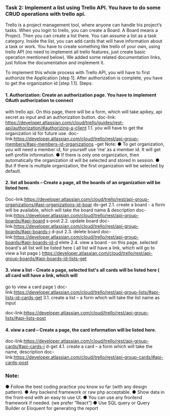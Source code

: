 ### Task 2: Implement a list using Trello API. You have to do some CRUD operations with trello api.

Trello is a project management tool, where anyone can handle his project’s tasks. When you login to trello,
you can create a Board. A Board means a Project. Then you can create a list there. You can assume a list
as a task category. Inside the list, you can add cards that will have information about a task or work.
You have to create something like trello of your own, using trello API (no need to implement all
trello features, just create basic operation mentioned below). We added some related documentation
links, just follow the documentation and implement it.

To implement this whole process with Trello API, you will have to first authorize the Application [step 1].
After authorization is complete, you have to get the organization id [step 1.1].
Steps:

#### 1. Authorization: Create an authorization page. You have to implement OAuth authorization to connect

with trello api. On this page, there will be a form, which will take apikey, api secret as input and an
authorization button.
doc-link: https://developer.atlassian.com/cloud/trello/guides/rest-api/authorization/#authorizing-a-client
1.1. you will have to get the organization id for future use.
doc-link:https://developer.atlassian.com/cloud/trello/rest/api-group-members/#api-members-id-organizations
-get
Note:
● To get organization, you will need a member id, for yourself use ‘me’ as a member id. It will get
self-profile information.
● If there is only one organization, then automatically the organization id will be selected and
stored in session.
● But if there is multiple organization, the first organization will be selected by default.

#### 2. list all boards – Create a page, all the boards of an organization will be listed here.

Doc-link:https://developer.atlassian.com/cloud/trello/rest/api-group-organizations/#api-organizations-id-boar
ds-get
2.1. create a board - a form will be available, which will take the board name & description
doc-link:https://developer.atlassian.com/cloud/trello/rest/api-group-boards/#api-board
s-post
2.2. update board
doc-link:https://developer.atlassian.com/cloud/trello/rest/api-group-boards/#api-boards-i
d-put
2.3. delete board
doc-link:https://developer.atlassian.com/cloud/trello/rest/api-group-boards/#api-boards-id-d
elete
2.4. view a board - on this page, selected board's all list will be listed here ( all list will
have a link, which will go to view a list page )
https://developer.atlassian.com/cloud/trello/rest/api-group-boards/#api-boards-id-lists-get

#### 3. view a list - Create a page, selected list's all cards will be listed here ( all card will have a link, which will

go to view a card page )
doc-link:https://developer.atlassian.com/cloud/trello/rest/api-group-lists/#api-lists-id-cards-get
3.1. create a list – a form which will take the list name as input

doc-link:https://developer.atlassian.com/cloud/trello/rest/api-group-lists/#api-lists-post

#### 4. view a card – Create a page, the card information will be listed here.

doc-link:https://developer.atlassian.com/cloud/trello/rest/api-group-cards/#api-cards-i
d-get
4.1. create a card – a form which will take the name, description
doc-link:https://developer.atlassian.com/cloud/trello/rest/api-group-cards/#api-cards-post

### Note:

● Follow the best coding practice you know so far (with any design pattern).
● Any backend framework or raw php acceptable.
● Show data in the front-end with an easy to use UI.
● You can use any frontend framework if needed. (we prefer “React”)
● Use SQL query or Query Builder or Eloquent for generating the report
